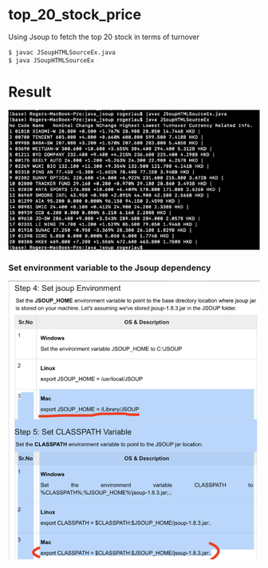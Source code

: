 # top_20_stock_price
Using Jsoup to fetch the top 20 stock in terms of turnover

```
$ javac JSoupHTMLSourceEx.java
$ java JSoupHTMLSourceEx
```

# Result
![](top20stock_result.png "top20stock_result")

### Set environment variable to the Jsoup dependency
![](jsoup_setup.png "jsoup_setup")
